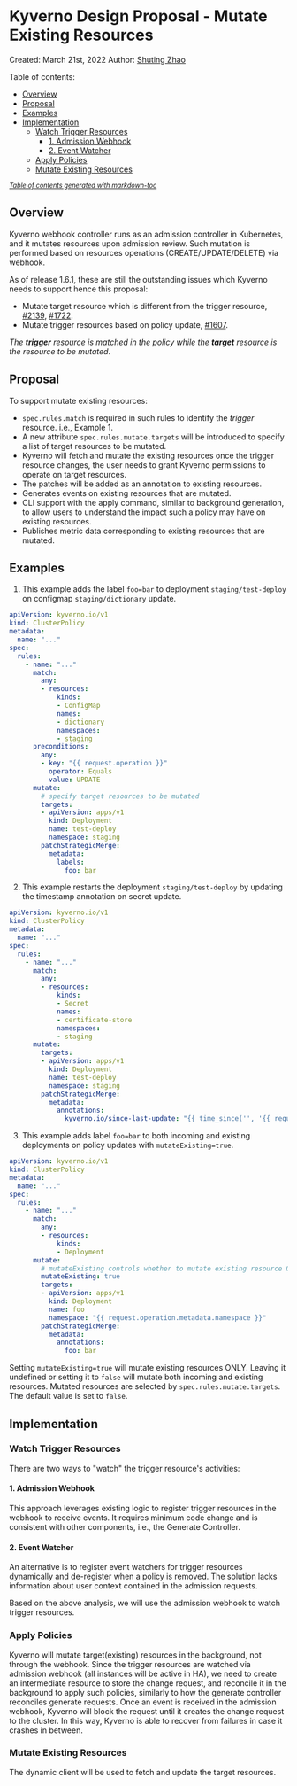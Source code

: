 # Kyverno Design Proposal - Mutate Existing Resources

Created: March 21st, 2022
Author: [Shuting Zhao](https://github.com/realshuting)


Table of contents:
  * [Overview](#overview)
  * [Proposal](#proposal)
  * [Examples](#examples)
  * [Implementation](#implementation)
    + [Watch Trigger Resources](#watch-trigger-resources)
      - [1. Admission Webhook](#1-admission-webhook)
      - [2. Event Watcher](#2-event-watcher)
    + [Apply Policies](#apply-policies)
    + [Mutate Existing Resources](#mutate-existing-resources)

<small><i><a href='http://ecotrust-canada.github.io/markdown-toc/'>Table of contents generated with markdown-toc</a></i></small>


## Overview

Kyverno webhook controller runs as an admission controller in Kubernetes, and it mutates resources upon admission review. Such mutation is performed based on resources operations (CREATE/UPDATE/DELETE) via webhook.

As of release 1.6.1, these are still the outstanding issues which Kyverno needs to support hence this proposal:

- Mutate target resource which is different from the trigger resource, [#2139](https://github.com/kyverno/kyverno/issues/2139), [#1722](https://github.com/kyverno/kyverno/issues/1722).
- Mutate trigger resources based on policy update, [#1607](https://github.com/kyverno/kyverno/issues/1607).

*The **trigger** resource is matched in the policy while the **target** resource is the resource to be mutated*.


## Proposal

To support mutate existing resources:

- `spec.rules.match` is required in such rules to identify the *trigger* resource. i.e., Example 1.
- A new attribute `spec.rules.mutate.targets` will be introduced to specify a list of target resources to be mutated.
- Kyverno will fetch and mutate the existing resources once the trigger resource changes, the user needs to grant Kyverno permissions to operate on target resources.
- The patches will be added as an annotation to existing resources.
- Generates events on existing resources that are mutated.
- CLI support with the apply command, similar to background generation, to allow users to understand the impact such a policy may have on existing resources.
- Publishes metric data corresponding to existing resources that are mutated.




## Examples

1. This example adds the label `foo=bar` to deployment `staging/test-deploy` on configmap `staging/dictionary` update.

```yaml
apiVersion: kyverno.io/v1
kind: ClusterPolicy
metadata:
  name: "..."
spec:
  rules:
    - name: "..."
      match:
        any:
        - resources:
            kinds:
            - ConfigMap
            names:
            - dictionary
            namespaces:
            - staging
      preconditions:
        any:
        - key: "{{ request.operation }}"
          operator: Equals
          value: UPDATE
      mutate:
        # specify target resources to be mutated
        targets:
        - apiVersion: apps/v1
          kind: Deployment
          name: test-deploy
          namespace: staging
        patchStrategicMerge:
          metadata:
            labels:
              foo: bar
```

2. This example restarts the deployment `staging/test-deploy` by updating the timestamp annotation on secret update.
```yaml
apiVersion: kyverno.io/v1
kind: ClusterPolicy
metadata:
  name: "..."
spec:
  rules:
    - name: "..."
      match:
        any:
        - resources:
            kinds:
            - Secret
            names:
            - certificate-store
            namespaces:
            - staging
      mutate:
        targets:
        - apiVersion: apps/v1
          kind: Deployment
          name: test-deploy
          namespace: staging
        patchStrategicMerge:
          metadata:
            annotations:
              kyverno.io/since-last-update: "{{ time_since('', '{{ request.object.metadata.creationTimestamp }}', '') }}"
```

3. This example adds label `foo=bar` to both incoming and existing deployments on policy updates with `mutateExisting=true`.

```yaml
apiVersion: kyverno.io/v1
kind: ClusterPolicy
metadata:
  name: "..."
spec:
  rules:
    - name: "..."
      match:
        any: 
        - resources:
            kinds:
            - Deployment
      mutate:
        # mutateExisting controls whether to mutate existing resource ONLY
        mutateExisting: true
        targets:
        - apiVersion: apps/v1
          kind: Deployment
          name: foo
          namespace: "{{ request.operation.metadata.namespace }}"
        patchStrategicMerge:
          metadata:
            annotations:
              foo: bar
```

Setting `mutateExisting=true` will mutate existing resources ONLY. Leaving it undefined or setting it to `false` will mutate both incoming and existing resources. Mutated resources are selected by `spec.rules.mutate.targets`. The default value is set to `false`.

## Implementation

### Watch Trigger Resources

There are two ways to "watch" the trigger resource's activities:

#### 1. Admission Webhook

This approach leverages existing logic to register trigger resources in the webhook to receive events. It requires minimum code change and is consistent with other components, i.e., the Generate Controller.

#### 2. Event Watcher

An alternative is to register event watchers for trigger resources dynamically and de-register when a policy is removed. The solution lacks information about user context contained in the admission requests.

Based on the above analysis, we will use the admission webhook to watch trigger resources.

### Apply Policies

Kyverno will mutate target(existing) resources in the background, not through the webhook. Since the trigger resources are watched via admission webhook (all instances will be active in HA), we need to create an intermediate resource to store the change request, and reconcile it in the background to apply such policies, similarly to how the generate controller reconciles generate requests. Once an event is received in the admission webhook, Kyverno will block the request until it creates the change request to the cluster. In this way, Kyverno is able to recover from failures in case it crashes in between.

### Mutate Existing Resources

The dynamic client will be used to fetch and update the target resources.

